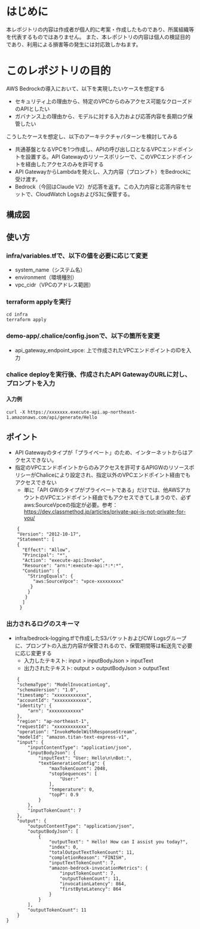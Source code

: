 # はじめに
本レポジトリの内容は作成者が個人的に考案・作成したものであり、所属組織等を代表するものではありません。
また、本レポジトリの内容は個人の検証目的であり、利用による損害等の発生には対応致しかねます。

# このレポジトリの目的
AWS Bedrockの導入において、以下を実現したいケースを想定する
- セキュリティ上の理由から、特定のVPCからのみアクセス可能なクローズドのAPIとしたい
- ガバナンス上の理由から、モデルに対する入力および応答内容を長期ログ保管したい

こうしたケースを想定し、以下のアーキテクチャパターンを検討してみる
- 共通基盤となるVPCを1つ作成し、APIの呼び出し口となるVPCエンドポイントを設置する。API Gatewayのリソースポリシーで、このVPCエンドポイントを経由したアクセスのみを許可する
- API GatewayからLambdaを発火し、入力内容（プロンプト）をBedrockに受け渡す。
- Bedrock（今回はClaude V2）が応答を返す。この入力内容と応答内容をセットで、CloudWatch LogsおよびS3に保管する。

## 構成図

## 使い方

### infra/variables.tfで、以下の値を必要に応じて変更

  - system_name（システム名）
  - environment（環境種別）
  - vpc_cidr（VPCのアドレス範囲）

### terraform applyを実行

```
cd infra
terraform apply
```
  
  
### demo-app/.chalice/config.jsonで、以下の箇所を変更

  - api_gateway_endpoint_vpce: 上で作成されたVPCエンドポイントのIDを入力

### chalice deployを実行後、作成されたAPI GatewayのURLに対し、プロンプトを入力

#### 入力例
```
curl -X https://xxxxxxx.execute-api.ap-northeast-1.amazonaws.com/api/generate/Hello
```
## ポイント
  - API Gatewayのタイプが「プライベート」のため、インターネットからはアクセスできない。
  - 指定のVPCエンドポイントからのみアクセスを許可するAPIGWのリソースポリシーがChaliceにより設定され、指定以外のVPCエンドポイント経由でもアクセスできない
    - 単に「API GWのタイプがプライベートである」だけでは、他AWSアカウントのVPCエンドポイント経由でもアクセスできてしまうので、必ずaws:SourceVpceの指定が必要。参考：https://dev.classmethod.jp/articles/private-api-is-not-private-for-you/

```
    {
    "Version": "2012-10-17",
    "Statement": [
    {
      "Effect": "Allow",
      "Principal": "*",
      "Action": "execute-api:Invoke",
      "Resource": "arn:*:execute-api:*:*:*",
      "Condition": {
        "StringEquals": {
          "aws:SourceVpce": "vpce-xxxxxxxxx"
         }
        }
       }
      ]
     }
```

### 出力されるログのスキーマ
- infra/bedrock-logging.tfで作成したS3バケットおよびCW Logsグループに、プロンプトの入出力内容が保管されるので、保管期間等は転送先で必要に応じ変更する
   - 入力したテキスト: input > inputBodyJson > inputText
   - 出力されたテキスト: output > outputBodyJson > outputText

```
    {
    "schemaType": "ModelInvocationLog",
    "schemaVersion": "1.0",
    "timestamp": "xxxxxxxxxxxx",
    "accountId": "xxxxxxxxxxxx",
    "identity": {
        "arn": "xxxxxxxxxxxx"
    },
    "region": "ap-northeast-1",
    "requestId": "xxxxxxxxxxxx",
    "operation": "InvokeModelWithResponseStream",
    "modelId": "amazon.titan-text-express-v1",
    "input": {
        "inputContentType": "application/json",
        "inputBodyJson": {
            "inputText": "User: Hello\n\nBot:",
            "textGenerationConfig": {
                "maxTokenCount": 2048,
                "stopSequences": [
                    "User:"
                ],
                "temperature": 0,
                "topP": 0.9
            }
        },
        "inputTokenCount": 7
    },
    "output": {
        "outputContentType": "application/json",
        "outputBodyJson": [
            {
                "outputText": " Hello! How can I assist you today?",
                "index": 0,
                "totalOutputTextTokenCount": 11,
                "completionReason": "FINISH",
                "inputTextTokenCount": 7,
                "amazon-bedrock-invocationMetrics": {
                    "inputTokenCount": 7,
                    "outputTokenCount": 11,
                    "invocationLatency": 864,
                    "firstByteLatency": 864
                }
            }
        ],
        "outputTokenCount": 11
    }
}
```
